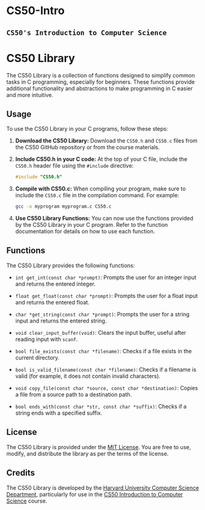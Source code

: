 # CS50-Intro 
## `CS50's Introduction to Computer Science`

<!-- TO DO -->



# CS50 Library

The CS50 Library is a collection of functions designed to simplify common tasks in C programming, especially for beginners. These functions provide additional functionality and abstractions to make programming in C easier and more intuitive.

## Usage

To use the CS50 Library in your C programs, follow these steps:

1. **Download the CS50 Library:** Download the `CS50.h` and `CS50.c` files from the CS50 GitHub repository or from the course materials.

2. **Include CS50.h in your C code:** At the top of your C file, include the `CS50.h` header file using the `#include` directive:

   ```c
   #include "CS50.h"
   ```

3. **Compile with CS50.c:** When compiling your program, make sure to include the `CS50.c` file in the compilation command. For example:

   ```bash
   gcc -o myprogram myprogram.c CS50.c
   ```

4. **Use CS50 Library Functions:** You can now use the functions provided by the CS50 Library in your C program. Refer to the function documentation for details on how to use each function.

## Functions

The CS50 Library provides the following functions:

- `int get_int(const char *prompt)`: Prompts the user for an integer input and returns the entered integer.
  
- `float get_float(const char *prompt)`: Prompts the user for a float input and returns the entered float.

- `char *get_string(const char *prompt)`: Prompts the user for a string input and returns the entered string.

- `void clear_input_buffer(void)`: Clears the input buffer, useful after reading input with `scanf`.

- `bool file_exists(const char *filename)`: Checks if a file exists in the current directory.

- `bool is_valid_filename(const char *filename)`: Checks if a filename is valid (for example, it does not contain invalid characters).

- `void copy_file(const char *source, const char *destination)`: Copies a file from a source path to a destination path.

- `bool ends_with(const char *str, const char *suffix)`: Checks if a string ends with a specified suffix.

## License

The CS50 Library is provided under the [MIT License](LICENSE.md). You are free to use, modify, and distribute the library as per the terms of the license.

## Credits

The CS50 Library is developed by the [Harvard University Computer Science Department](https://cs.harvard.edu/), particularly for use in the [CS50 Introduction to Computer Science](https://cs50.harvard.edu/) course.
